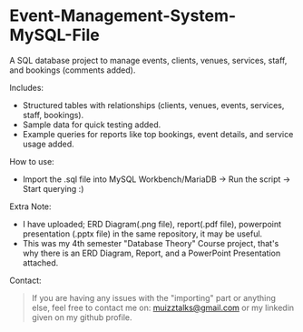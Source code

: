 # Event-Management-System-MySQL-File
A SQL database project to manage events, clients, venues, services, staff, and bookings (comments added).

Includes:
- Structured tables with relationships (clients, venues, events, services, staff, bookings).
- Sample data for quick testing added.
- Example queries for reports like top bookings, event details, and service usage added.

How to use:
- Import the .sql file into MySQL Workbench/MariaDB -> Run the script -> Start querying :)

Extra Note:
- I have uploaded; ERD Diagram(.png file), report(.pdf file), powerpoint presentation (.pptx file) in the same repository, it may be useful.
- This was my 4th semester "Database Theory" Course project, that's why there is an ERD Diagram, Report, and a PowerPoint Presentation attached.

Contact:
> If you are having any issues with the "importing" part or anything else, feel free to contact me on: muizztalks@gmail.com or my linkedin given on my github profile.  
